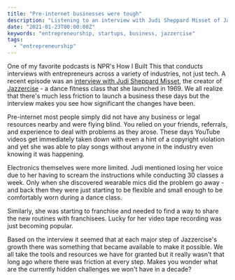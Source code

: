 ```yaml
---
title: "Pre-internet businesses were tough"
description: "Listening to an interview with Judi Sheppard Misset of Jazzercise gave me another reminder of how much easier it is to launch a business these days."
date: "2021-01-23T00:00:00Z"
keywords: "entrepreneurship, startups, business, jazzercise"
tags:
  - "entrepreneurship"
---
```

One of my favorite podcasts is NPR's How I Built This that conducts interviews with entrepreneurs across a variety of industries, not just tech. A recent episode was an [interview with Judi Sheppard Misset](https://www.npr.org/2021/01/15/957229311/jazzercise-judi-sheppard-missett), the creator of [Jazzercise](https://www.jazzercise.com/) - a dance fitness class that she launched in 1969. We all realize that there's much less friction to launch a business these days but the interview makes you see how significant the changes have been.

Pre-internet most people simply did not have any business or legal resources nearby and were flying blind. You relied on your friends, referrals, and experience to deal with problems as they arose. These days YouTube videos get immediately taken down with even a hint of a copyright violation and yet she was able to play songs without anyone in the industry even knowing it was happening.

Electronics themselves were more limited. Judi mentioned losing her voice due to her having to scream the instructions while conducting 30 classes a week. Only when she discovered wearable mics did the problem go away - and back then they were just starting to be flexible and small enough to be comfortably worn during a dance class.

Similarly, she was starting to franchise and needed to find a way to share the new routines with franchisees. Lucky for her video tape recording was just becoming popular.

Based on the interview it seemed that at each major step of Jazzercise's growth there was something that became available to make it possible. We all take the tools and resources we have for granted but it really wasn't that long ago where there was friction at every step. Makes you wonder what are the currently hidden challenges we won't have in a decade?
